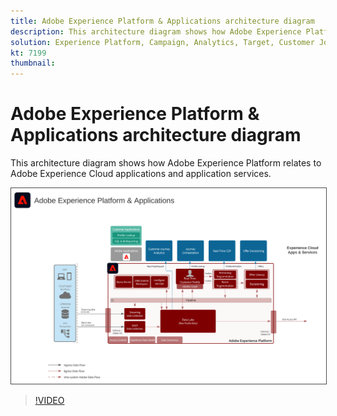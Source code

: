 ```yaml
---
title: Adobe Experience Platform & Applications architecture diagram
description: This architecture diagram shows how Adobe Experience Platform relates to other Adobe Experience cloud applications and application services.
solution: Experience Platform, Campaign, Analytics, Target, Customer Journey Analytics, Journey Orchestration, Offer Decisioning, Real-time Customer Data Platform
kt: 7199
thumbnail: 
---
```


# Adobe Experience Platform & Applications architecture diagram

This architecture diagram shows how Adobe Experience Platform relates to Adobe Experience Cloud applications and application services.

<img src="assets/aep+apps.svg" alt="Experience Platform & Applications" style="border:1px solid #4a4a4a" />

>[!VIDEO](https://video.tv.adobe.com/v/32456/?quality=12&learn=on)